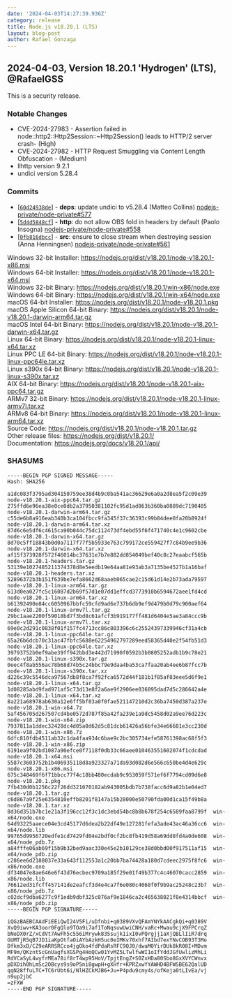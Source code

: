 ```yaml
---
date: '2024-04-03T14:27:39.936Z'
category: release
title: Node.js v18.20.1 (LTS)
layout: blog-post
author: Rafael Gonzaga
---
```


## 2024-04-03, Version 18.20.1 'Hydrogen' (LTS), @RafaelGSS

This is a security release.

### Notable Changes

- CVE-2024-27983 - Assertion failed in node::http2::Http2Session::\~Http2Session() leads to HTTP/2 server crash- (High)
- CVE-2024-27982 - HTTP Request Smuggling via Content Length Obfuscation - (Medium)
- llhttp version 9.2.1
- undici version 5.28.4

### Commits

- \[[`60d24938de`](https://github.com/nodejs/node/commit/60d24938de)] - **deps**: update undici to v5.28.4 (Matteo Collina) [nodejs-private/node-private#577](https://github.com/nodejs-private/node-private/pull/577)
- \[[`5d4d5848cf`](https://github.com/nodejs/node/commit/5d4d5848cf)] - **http**: do not allow OBS fold in headers by default (Paolo Insogna) [nodejs-private/node-private#558](https://github.com/nodejs-private/node-private/pull/558)
- \[[`0fb816dbcc`](https://github.com/nodejs/node/commit/0fb816dbcc)] - **src**: ensure to close stream when destroying session (Anna Henningsen) [nodejs-private/node-private#561](https://github.com/nodejs-private/node-private/pull/561)

Windows 32-bit Installer: https://nodejs.org/dist/v18.20.1/node-v18.20.1-x86.msi \
Windows 64-bit Installer: https://nodejs.org/dist/v18.20.1/node-v18.20.1-x64.msi \
Windows 32-bit Binary: https://nodejs.org/dist/v18.20.1/win-x86/node.exe \
Windows 64-bit Binary: https://nodejs.org/dist/v18.20.1/win-x64/node.exe \
macOS 64-bit Installer: https://nodejs.org/dist/v18.20.1/node-v18.20.1.pkg \
macOS Apple Silicon 64-bit Binary: https://nodejs.org/dist/v18.20.1/node-v18.20.1-darwin-arm64.tar.gz \
macOS Intel 64-bit Binary: https://nodejs.org/dist/v18.20.1/node-v18.20.1-darwin-x64.tar.gz \
Linux 64-bit Binary: https://nodejs.org/dist/v18.20.1/node-v18.20.1-linux-x64.tar.xz \
Linux PPC LE 64-bit Binary: https://nodejs.org/dist/v18.20.1/node-v18.20.1-linux-ppc64le.tar.xz \
Linux s390x 64-bit Binary: https://nodejs.org/dist/v18.20.1/node-v18.20.1-linux-s390x.tar.xz \
AIX 64-bit Binary: https://nodejs.org/dist/v18.20.1/node-v18.20.1-aix-ppc64.tar.gz \
ARMv7 32-bit Binary: https://nodejs.org/dist/v18.20.1/node-v18.20.1-linux-armv7l.tar.xz \
ARMv8 64-bit Binary: https://nodejs.org/dist/v18.20.1/node-v18.20.1-linux-arm64.tar.xz \
Source Code: https://nodejs.org/dist/v18.20.1/node-v18.20.1.tar.gz \
Other release files: https://nodejs.org/dist/v18.20.1/ \
Documentation: https://nodejs.org/docs/v18.20.1/api/

### SHASUMS

```
-----BEGIN PGP SIGNED MESSAGE-----
Hash: SHA256

a1dc083f3795ad304150759ee38d4b9c0ba541ac36629e6a0a2d8ea5f2c09e39  node-v18.20.1-aix-ppc64.tar.gz
275ffd6e96ea38e0ce0db2a37950381102fc95d1ad863b360ba0889dc7190405  node-v18.20.1-darwin-arm64.tar.gz
c55de6b8a916eab340b3ca104fbcc9fa345f37c36393c99b84dee0fa20b8924f  node-v18.20.1-darwin-arm64.tar.xz
87d6c6e5df6c4615ca90b044c75dc112473df4ebd55f6f471740c4e1c9602cbe  node-v18.20.1-darwin-x64.tar.gz
8d70c5ff18843b0d0a7117f77f5b5933e763c799172ce559427f7c84b9ee9b36  node-v18.20.1-darwin-x64.tar.xz
af15f373928f572f46014bc37631e7b7e882dd854049bef40c8c27eaabcf565b  node-v18.20.1-headers.tar.gz
53139e1027485211374378d8e5eedb19e64aa81e93ab3a7135be4527b1a16baf  node-v18.20.1-headers.tar.xz
52896372b3b151f639be7efa8662d68aaeb065cae2c15d61d14e2b73ada79597  node-v18.20.1-linux-arm64.tar.gz
613d0ea027fc5c16087d2b69f57d1e07dd1effcd3773910b6594672aee1fd4cd  node-v18.20.1-linux-arm64.tar.xz
b61392490e84cc6050967bbfc59cfd9ad6e737b6db9ef9d479b0d79c900aef64  node-v18.20.1-linux-armv7l.tar.gz
29bc1aae2200f59018bd7f3bd8c61afcf3b919177ff481d6404e5ae3a84ccc9b  node-v18.20.1-linux-armv7l.tar.xz
69e0c2d291c0838f01f157fc4713cc86c803396c6c25524397339946cf31a4cb  node-v18.20.1-linux-ppc64le.tar.gz
65a26b6dcb70c31ac47fbfc5688e62254962797289eed58365d40e2f54fb51d3  node-v18.20.1-linux-ppc64le.tar.xz
39793752b0ef9abe39ff942bbd3e442d71990f0592b3b0805252adb1b9c78e21  node-v18.20.1-linux-s390x.tar.gz
0eec4f8ab556ac78b68d74b5c24bbc79e9daa4ba53ca7faa20ab4ee6b87fcc7b  node-v18.20.1-linux-s390x.tar.xz
d226c39c5546dca97567db8f8ca7f92fca6572d44f181b1f85af83eee5d6f9e1  node-v18.20.1-linux-x64.tar.gz
1d08285abd9fad971af5c73d13e8f2a6ae9f2906ee036095dad7d5c286642a4e  node-v18.20.1-linux-x64.tar.xz
8a221a68978ab630a12e6ff5bf03a0f0fae521147210d2c36ba7450d387a237e  node-v18.20.1-win-x64.7z
5af456705d267507cd4be0572d787f85a42fa239e1a9dc5458d02a9ee76d223c  node-v18.20.1-win-x64.zip
7937811a1ddec32428dc4d05a0d62d5c81dcb61426a56bfe34e66681e3cc230d  node-v18.20.1-win-x86.7z
6dfc810fdb4511ab32c1da4faa934c6bae9c2bc305734efe58761398ac68f5f3  node-v18.20.1-win-x86.zip
6191ea9f02bd1087a90efce0f7118f0db33c66aee010463551602074f1cdcdad  node-v18.20.1-x64.msi
5587c3603752b1b406935118d8a923327a71da93d082d6e566c650be4d4e629c  node-v18.20.1-x86.msi
675c340469f6f71bbcc77f4c18bb480ecdab9c953059f571ef6f7794cd09d6e8  node-v18.20.1.pkg
7fb430d0b1256c22f26dd321070182ab943005bdb7b738facc6d9a82b1e04ed7  node-v18.20.1.tar.gz
c6d867a9f25e6354810effb8201f8147a15b28000e50790fda00d1ca15f49b8a  node-v18.20.1.tar.xz
8d36d351b7bc1e21a3f196cc12f3c1dc3ebd54bc8b8b678f254c6589faa8799f  win-x64/node.exe
64d93225aaece04e3cd45177d6dea2b22df49e127281fefa3ade43ac46a36cc6  win-x64/node.lib
99765d9956720edfe1cd7429fd04e2bdf0cf2bc8fb419d58a69dd8fd4a0de608  win-x64/node_pdb.7z
a84fffe06ab69f15b9b32bed9aac330e45e2b10129ce38d0bbd00f917511af15  win-x64/node_pdb.zip
c286ee6d2188037e33a643f112553a1c20bb7ba74428a180d7cdeec2975f8fc6  win-x86/node.exe
df34047e8ae646e6f43d76ecbec9709a185f29e01f49b377c4c46070cacc2859  win-x86/node.lib
76612ed31fcff457141de2eafcf3d4e4ca7f6e080c4068f0f9b9ac25248c23b7  win-x86/node_pdb.7z
c02dcf9dba6277c9f1edb9dbf325c076af9e1846ca2c465638021f8e4314bbcf  win-x86/node_pdb.zip
-----BEGIN PGP SIGNATURE-----

iQGzBAEBCAAdFiEEiQwI24V5Fi/uDfnbi+q0389VXvQFAmYNYkAACgkQi+q0389V
XvQ9iwv+KA3oor0FgQlo9TOa9i7af1ToNqsuwUwiCNH/vaRc+Mwau9cjX9FPCrqZ
bNoDX0rZ/xCdVt7AwFh5c556iMrywk835sujk1ixI0vPQrgjj1aXjQBLlIiR7drq
GUMTjR5qB7JD1iaKpOtfaOiAYbAzkH5uc0eIMKv70xhf7AIbd7exYNvCOB93T3Mo
Dfkm3xD/CZ9eARRSRCco4jgOko4fdPdaRsRFC9QJ0/dwaM0YirDUk8kR08I+MDvm
MF9m/QKzntScGnUagfsXGSPg4HoQCw01YvMZ5LTwlfwWI1oIfYddJGfUwlizMhLi
RdVCaSyL4wyfrMEa78if8rT4wp95HoV/TpjtEngZ+S0ZxHDa80Sbo8GxXVYCWnvx
pDXDih0hLmSc2OBcys9s9oP5ni8gwpH+gXHfr+KPRZxwYYAWHD4BFWSBE62QalUD
qqN28ffuLTC+TC6rUbt6i/NlHZCkMJB6+Ju+P4pdu9cmy4s/ofKeja0tLIvEa/vj
n9up2jbC
=zFXW
-----END PGP SIGNATURE-----
```
